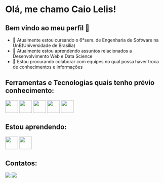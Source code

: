 # Olá, me chamo Caio Lelis! 
##  Bem vindo ao meu perfil 👋

- 🔭 Atualmente estou cursando o 6°sem. de Engenharia de Software na UnB(Universidade de Brasília)
- 🌱 Atualmente estou aprendendo assuntos relacionados a Desenvolvimento Web e Data Science
- 👯 Estou procurando colaborar com equipes no qual possa haver troca de conhecimentos e informações

##  Ferramentas e Tecnologias quais tenho prévio conhecimento:


<img src="https://cdn.jsdelivr.net/gh/devicons/devicon/icons/python/python-original.svg" width="40" height="40"/>   <img src="https://cdn.jsdelivr.net/gh/devicons/devicon/icons/docker/docker-original-wordmark.svg" width="40" height="40"/>   <img src="https://cdn.jsdelivr.net/gh/devicons/devicon/icons/pandas/pandas-original-wordmark.svg" width="40" height="40"/>   <img src="https://cdn.jsdelivr.net/gh/devicons/devicon/icons/fastapi/fastapi-original-wordmark.svg" width="40" height="40"/>   <img src="https://cdn.jsdelivr.net/gh/devicons/devicon/icons/jupyter/jupyter-original-wordmark.svg" width="40" height="40"/>


## Estou aprendendo:


<img src="https://cdn.jsdelivr.net/gh/devicons/devicon/icons/java/java-original-wordmark.svg" width="40" height="40"/>   <img src="https://cdn.jsdelivr.net/gh/devicons/devicon/icons/django/django-plain-wordmark.svg" width="40" height="40"/>


## Contatos:


<div>
<a href="https://instagram.com/0caiolelis0" target="_blank"><img src="https://img.shields.io/badge/-Instagram-%23E4405F?style=for-the-badge&logo=instagram&logoColor=white" target="_blank"></a>   <a href="https://www.linkedin.com/in/caio-lelis-6733b11b2" target="_blank"><img src="https://img.shields.io/badge/-LinkedIn-%230077B5?style=for-the-badge&logo=linkedin&logoColor=white" target="_blank"></a>
